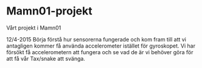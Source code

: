 # Mamn01-projekt
Vårt projekt i Mamn01


12/4-2015
Börja förstå hur sensorerna fungerade och kom fram till att vi antagligen kommer få använda accelerometer istället för 
gyroskopet. Vi har försökt få accelerometern att fungera och se vad de är vi behöver göra för att få vår Tax/snake
att svänga.

